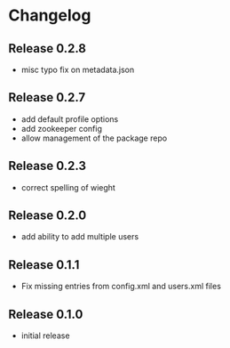 # Changelog

## Release 0.2.8
* misc typo fix on metadata.json

## Release 0.2.7
* add default profile options
* add zookeeper config
* allow management of the package repo

## Release 0.2.3
* correct spelling of wieght

## Release 0.2.0
* add ability to add multiple users

## Release 0.1.1
* Fix missing entries from config.xml and users.xml files

## Release 0.1.0
* initial release
